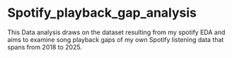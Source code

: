 # Spotify_playback_gap_analysis
This Data analysis draws on the dataset resulting from my spotify EDA and aims to examine song playback gaps of my own Spotify listening data that spans from 2018 to 2025.  
